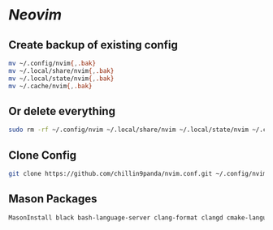 # ***Neovim***
## Create backup of existing config
```bash
mv ~/.config/nvim{,.bak}
mv ~/.local/share/nvim{,.bak}
mv ~/.local/state/nvim{,.bak}
mv ~/.cache/nvim{,.bak}
```

## Or delete everything
```bash
sudo rm -rf ~/.config/nvim ~/.local/share/nvim ~/.local/state/nvim ~/.cache/nvim
```

## Clone Config
```bash
git clone https://github.com/chillin9panda/nvim.conf.git ~/.config/nvim
``` 

## Mason Packages
```bash
MasonInstall black bash-language-server clang-format clangd cmake-language-server css-lsp eslint_d google-java-format html-lsp htmlhint intelephense jdtls lua-language-server php-cs-fixer prettier python-lsp-server shfmt some-sass-language-server stylua stylelint typescript-language-server
```

